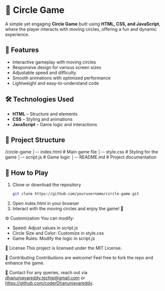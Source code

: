 # 🔵 Circle Game  

A simple yet engaging **Circle Game** built using **HTML, CSS, and JavaScript**, where the player interacts with moving circles, offering a fun and dynamic experience.  

## 🚀 Features  
- Interactive gameplay with moving circles  
- Responsive design for various screen sizes  
- Adjustable speed and difficulty  
- Smooth animations with optimized performance  
- Lightweight and easy-to-understand code  

## 🛠️ Technologies Used  
- **HTML** – Structure and elements  
- **CSS** – Styling and animations  
- **JavaScript** – Game logic and interactions  

## 📂 Project Structure  
/circle-game │-- index.html # Main game file
│-- style.css # Styling for the game
│-- script.js # Game logic
│-- README.md # Project documentation

## 🚦 How to Play  
1. Clone or download the repository  
   ```bash
   git clone https://github.com/yourusername/circle-game.git
2. Open index.html in your browser
3. Interact with the moving circles and enjoy the game! 🎉

⚙️ Customization
You can modify:
 - Speed: Adjust values in script.js
 - Circle Size and Color: Customize in style.css
 - Game Rules: Modify the logic in script.js

📜 License
This project is licensed under the MIT License.

🤝 Contributing
Contributions are welcome! Feel free to fork the repo and enhance the game.

📧 Contact
For any queries, reach out via dhanunjayareddy.techie@gmail.com or https://github.com/coderDhanunjayareddy.
